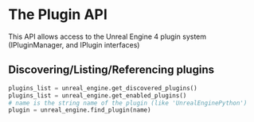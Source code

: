 The Plugin API
=

This API allows access to the Unreal Engine 4 plugin system (IPluginManager, and IPlugin interfaces)

Discovering/Listing/Referencing plugins
-

```py
plugins_list = unreal_engine.get_discovered_plugins()
plugins_list = unreal_engine.get_enabled_plugins()
# name is the string name of the plugin (like 'UnrealEnginePython')
plugin = unreal_engine.find_plugin(name)
```
